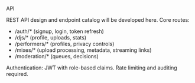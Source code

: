API

REST API design and endpoint catalog will be developed here. Core routes:
- /auth/* (signup, login, token refresh)
- /djs/* (profile, uploads, stats)
- /performers/* (profiles, privacy controls)
- /mixes/* (upload processing, metadata, streaming links)
- /moderation/* (queues, decisions)

Authentication: JWT with role-based claims. Rate limiting and auditing required.